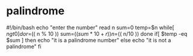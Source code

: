 # palindrome
#!/bin/bash
echo "enter the number"
read n
sum=0
temp=$n
  while[ $n gt 0 ]
   do
      r=$(( n % 10 ))
      sum=$(( sum * 10 + r ))
      n=$(( n/10 ))
    done
     if[ $temp -eq $sum ]
     then
       echo "it is a palindrome number"
       else
       echo "it is not a palindrome"
       fi
    
      
